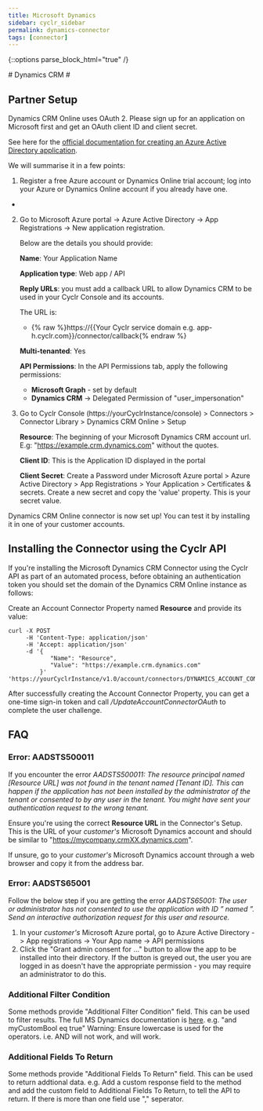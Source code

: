 ```yaml
---
title: Microsoft Dynamics
sidebar: cyclr_sidebar
permalink: dynamics-connector
tags: [connector]
---
```

{::options parse_block_html="true" /}
<section class="card py-5 my-5">
# Dynamics CRM #

Partner Setup
-------------

Dynamics CRM Online uses OAuth 2. Please sign up for an application on Microsoft first and get an OAuth client ID and client secret.

See here for the [official documentation for creating an Azure Active Directory application](https://docs.microsoft.com/en-us/azure/active-directory/develop/active-directory-integrating-applications).

We will summarise it in a few points:

1. Register a free Azure account or Dynamics Online trial account; log into your Azure or Dynamics Online account if you already have one. 
- 


2. Go to Microsoft Azure portal -> Azure Active Directory -> App Registrations -> New application registration.

   Below are the details you should provide:

   **Name**: Your Application Name

   **Application type**: Web app / API

   **Reply URLs**: you must add a callback URL to allow Dynamics CRM to be used in your Cyclr Console and its accounts.

   The URL is:

   * {% raw %}https://{{Your Cyclr service domain e.g. app-h.cyclr.com}}/connector/callback{% endraw %}

   **Multi-tenanted**: Yes

   **API Permissions**:
   In the API Permissions tab, apply the following permissions:
   * **Microsoft Graph** - set by default
   * **Dynamics CRM** -> Delegated Permission of "user_impersonation" 
   

3. Go to Cyclr Console (https://yourCyclrInstance/console) > Connectors > Connector Library > Dynamics CRM Online > Setup

   **Resource**: The beginning of your Microsoft Dynamics CRM account url. E.g: "https://example.crm.dynamics.com" without the quotes.

   **Client ID**: This is the Application ID displayed in the portal

   **Client Secret**: Create a Password under Microsoft Azure portal > Azure Active Directory > App Registrations > Your Application > Certificates & secrets. Create a new secret and copy the 'value' property. This is your secret value.

Dynamics CRM Online connector is now set up! You can test it by installing it in one of your customer accounts.


Installing the Connector using the Cyclr API
---------------------

If you're installing the Microsoft Dynamics CRM Connector using the Cyclr API as part of an automated process, before obtaining an authentication token you should set the domain of the Dynamics CRM Online instance as follows:

Create an Account Connector Property named **Resource** and provide its value:

```
curl -X POST 
     -H 'Content-Type: application/json' 
     -H 'Accept: application/json' 
     -d '{
            "Name": "Resource",
            "Value": "https://example.crm.dynamics.com"
         }'
'https://yourCyclrInstance/v1.0/account/connectors/DYNAMICS_ACCOUNT_CONNECTOR_ID/properties'
```

After successfully creating the Account Connector Property, you can get a one-time sign-in token and call _/UpdateAccountConnectorOAuth_ to complete the user challenge.

FAQ
---

### Error: AADSTS500011

If you encounter the error *AADSTS500011: The resource principal named [Resource URL] was not found in the tenant named [Tenant ID]. This can happen if the application has not been installed by the administrator of the tenant or consented to by any user in the tenant. You might have sent your authentication request to the wrong tenant.*

Ensure you're using the correct **Resource URL** in the Connector's Setup.  This is the URL of your _customer's_ Microsoft Dynamics account and should be similar to "https://mycompany.crmXX.dynamics.com".

If unsure, go to your _customer's_ Microsoft Dynamics account through a web browser and copy it from the address bar.

### Error: AADSTS65001

Follow the below step if you are getting the error *AADSTS65001: The user or administrator has not consented to use the application with ID ” named ”. Send an interactive authorization request for this user and resource.*

1.  In your _customer's_ Microsoft Azure portal, go to Azure Active Directory -> App registrations -> Your App name -> API permissions
2.  Click the "Grant admin consent for ..." button to allow the app to be installed into their directory.  If the button is greyed out, the user you are logged in as doesn't have the appropriate permission - you may require an administrator to do this.

### Additional Filter Condition

Some methods provide "Additional Filter Condition" field. This can be used to filter results. The full MS Dynamics documentation is [here](https://docs.microsoft.com/en-us/powerapps/developer/common-data-service/webapi/query-data-web-api#filter-results). 
e.g. "and myCustomBool eq true"
Warning: Ensure lowercase is used for the operators. i.e. AND will not work, and will work.

### Additional Fields To Return
Some methods provide "Additional Fields To Return" field. This can be used to return addtional data. e.g. Add a custom response field to the method and add the custom field to Additional Fields To Return, to tell the API to return. If there is more than one field use "," seperator.

</section>
